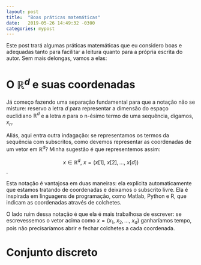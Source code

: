```yaml
---
layout: post
title:  "Boas práticas matemáticas"
date:   2019-05-26 14:49:32 -0300
categories: mypost
---
```


Este post trará algumas práticas matemáticas que eu considero boas e adequadas tanto para facilitar a leitura quanto para a própria escrita do autor. Sem
mais delongas, vamos a elas:

# O $\mathbb{R}^d$ e suas coordenadas

Já começo fazendo uma separação fundamental para que a notação não se misture:
reservo a letra $d$ para representar a dimensão do espaço euclidiano
$\mathbb{R}^d$ e a letra $n$ para o n-ésimo termo de uma sequência, digamos,
$x_n$.

Aliás, aqui entra outra indagação: se representamos os termos da sequência com
subscritos, como devemos representar as coordenadas de um vetor em $\mathbb{R}^d$?
Minha sugestão é que representemos assim:

$$x \in \mathbb{R}^d, \  x = (x[1], \ x[2], \ldots, \  x[d])$$.

Esta notação é vantajosa em duas maneiras: ela explicita automaticamente que
estamos tratando de coordenadas e deixamos o subscrito livre. Ela é inspirada
em linguagens de programação, como Matlab, Python e R, que indicam as coordenadas
através de colchetes.

O lado ruim dessa notação é que ela é mais trabalhosa de escrever: se escrevessemos
o vetor acima como $x = (x_1, \ x_2, \ldots, \ x_d)$ ganharíamos tempo, pois
não precisaríamos abrir e fechar colchetes a cada coordenada.

# Conjunto discreto
